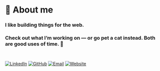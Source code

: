 # 💫 About me

### I like building things for the web.

### Check out what I’m working on — or go pet a cat instead. Both are good uses of time. 🐾
<!--
Welcome to my GitHub! I'm a Computer Science student at [Gettysburg College](http://gettysburg.edu/), focused on software development, AI, and solving real-world problems through technology. I enjoy participating in hackathons, working on full-stack development projects, and continuously learning new skills.
<!-- 
## 🔭 Currently Working On
- Enhancing Spamurai with advanced NLP capabilities
- Learning cloud architecture patterns on AWS
- Contributing to open-source ML projects
-->
<!--
## Technologies & Tools
![Python](https://img.shields.io/badge/Python-3776AB?style=flat&logo=python&logoColor=white)
![JavaScript](https://img.shields.io/badge/JavaScript-F7DF1E?style=flat&logo=javascript&logoColor=black)
![TypeScript](https://img.shields.io/badge/TypeScript-007ACC?style=flat&logo=typescript&logoColor=white)
![Java](https://img.shields.io/badge/Java-ED8B00?style=flat&logo=openjdk&logoColor=white)
![React](https://img.shields.io/badge/React-20232A?style=flat&logo=react&logoColor=61DAFB)
![Node.js](https://img.shields.io/badge/Node.js-43853D?style=flat&logo=node.js&logoColor=white)
![AWS](https://img.shields.io/badge/AWS-232F3E?style=flat&logo=amazon-aws&logoColor=white)
![TensorFlow](https://img.shields.io/badge/TensorFlow-FF6F00?style=flat&logo=tensorflow&logoColor=white)

### Detailed Skills
- **Programming Languages:** Java, Python, JavaScript, TypeScript, SQL, R
- **Frameworks & Libraries:** React, React Native, Node.js, FastAPI, Spring Boot, TensorFlow, Keras, Scikit-learn, Firebase
- **Databases & Tools:** PostgreSQL, Firebase, Git/GitHub, AWS, Tailwind CSS
- **Other:** Docker, Nginx, Google Cloud, Material-UI, Electron

## Achievements
- 🏆 Best of Show Winner - York College of Pennsylvania Hackathon 2024
- AWS Certified Cloud Practitioner
- Dean's List - Gettysburg College (2023-2024)

## How to Reach Me
-->

<br/>

[![LinkedIn](https://img.shields.io/badge/LinkedIn-0077B5?style=for-the-badge&logo=linkedin&logoColor=white)](https://www.linkedin.com/in/marko-tsymbaliuk-55615430b/)
[![GitHub](https://img.shields.io/badge/GitHub-100000?style=for-the-badge&logo=github&logoColor=white)](https://github.com/mrktsm)
[![Email](https://img.shields.io/badge/Gmail-D14836?style=for-the-badge&logo=gmail&logoColor=white)](mailto:tsymma01@gettysburg.edu)
[![Website](https://img.shields.io/badge/Personal_Website-255E63?style=for-the-badge&logo=M&logoColor=white)](https://www.markotsymbaluk.com)

<!---
Feel free to explore my repositories, open issues, or reach out to me for collaboration opportunities or questions!


mrktsm/mrktsm is a ✨ special ✨ repository because its `README.md` (this file) appears on your GitHub profile.
You can click the Preview link to take a look at your changes.
--->


